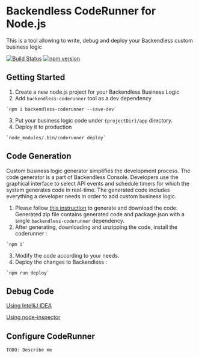 # Backendless CodeRunner for Node.js

This is a tool allowing to write, debug and deploy your Backendless custom business logic

[![Build Status](https://img.shields.io/travis/Backendless/JS-Code-Runner/master.svg?style=flat)](https://travis-ci.org/Backendless/JS-Code-Runner)
[![npm version](https://img.shields.io/npm/v/backendless-coderunner.svg?style=flat)](https://www.npmjs.com/package/backendless-coderunner)

## Getting Started
  1. Create a new node.js project for your Backendless Business Logic
  2. Add `backendless-coderunner` tool as a dev dependency

    `npm i backendless-coderunner --save-dev`

  3. Put your business logic code under `{projectDir}/app` directory.
  4. Deploy it to production

    `node_modules/.bin/coderunner deploy`


## Code Generation
  Custom business logic generator simplifies the development process. The code generator is a part of Backendless Console. Developers use the graphical interface to select API events and schedule timers for which the system generates code in real-time. The generated code includes everything a developer needs in order to add custom business logic.

  1. Please follow [this instruction](https://backendless.com/documentation/business-logic/php/bl_code_generation_php.htm) to generate and download the code. Generated zip file contains generated code and package.json with a single `backendless-coderunner` dependency.
  2. After generating, downloading and unzipping the code, install the coderunner :

    `npm i`

  3. Modify the code according to your needs.
  4. Deploy the changes to Backendless :

    `npm run deploy`


## Debug Code
[Using IntelliJ IDEA](https://github.com/Backendless/JS-Code-Runner/wiki/Debugging-Server-Code-in-WebStorm)

[Using node-inspector](https://github.com/Backendless/JS-Code-Runner/wiki/Debugging-ServerCode-using-node-inspector)

## Configure CodeRunner
    TODO: Describe me
